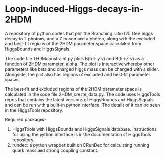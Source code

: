 # Loop-induced-Higgs-decays-in-2HDM
A repository of python codes that plot the Branching ratio 125 GeV higgs decay to 2 photons, and a Z boson and a photon, along with the excluded and best-fit regions of the 2HDM parameter space calculated from HiggsBounds and HiggsSignals. 

The code file THDMconstraint.py plots B(h-> $\gamma$ $\gamma$) and B(h->Z $\gamma$) as a function of 2HDM parameter, alpha. The plot is interactive whereby other parameters like beta and charged higgs mass can be changed with a slider. Alongside, the plot also has regions of excluded and best-fit parameter space.

The best-fit and excluded regions of the 2HDM parameter space is calculated in the code file 2HDM_create_data.py. The code uses HiggsTools repos that contains the latest versions of HiggsBounds and HiggsSignals and can be run with a built-in python interface. The details of it can be seen in the HiggsTools repository.

Required packages-
1. HiggsTools with HiggsBounds and HiggsSignals database. Instructions for using the python interface is in the documentation of HiggsTools repository.
2. rundec: a python wrapper built on CRunDec for calculating running quark mass and strong coupling constant.
